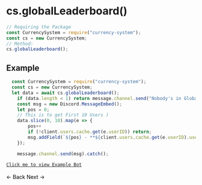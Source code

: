 # cs.globalLeaderboard()
```js
// Requiring the Package
const CurrencySystem = require("currency-system");
const cs = new CurrencySystem;
// Method:
cs.globalLeaderboard(); 
```
## Example
```js
  const CurrencySystem = require("currency-system");
  const cs = new CurrencySystem;
  let data = await cs.globalLeaderboard();
    if (data.length < 1) return message.channel.send("Nobody's in Global leaderboard yet.");
    const msg = new Discord.MessageEmbed();
    let pos = 0;
    // This is to get First 10 Users )
    data.slice(0, 10).map(e => {
        pos++
        if (!client.users.cache.get(e.userID)) return;
        msg.addField(`${pos} - **${client.users.cache.get(e.userID).username}**`, `Wallet: **${e.wallet}** - Bank: **${e.bank}**`, true);
    });

    message.channel.send(msg).catch();
```
[`Click me to view Example Bot`](https://github.com/BIntelligent/currency-system/tree/main/ExampleBot) <br><br>
<a href="https://bintelligent.github.io/currency-system/examples/leaderboard" class="button"><- Back</a>
<a href="https://bintelligent.github.io/currency-system/examples/hourly" class="button">Next -></a> <br><br><br>
<style>
.button {
    -webkit-appearance: button;
    -moz-appearance: button;
    appearance: button;
    text-align: center;
    text-decoration: none;
    color: initial;
}
 </style>

